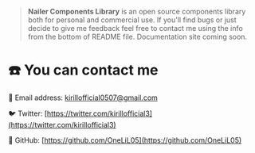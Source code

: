 > **Nailer Components Library** is an open source components library both for personal and commercial use. If you'll find bugs or just decide to give me feedback feel free to contact me using the info from the bottom of README file. Documentation site coming soon.

# ☎️ You can contact me

📧 Email address: kirillofficial0507@gmail.com

🐦 Twitter:  [https://twitter.com/kirillofficial3](https://twitter.com/kirillofficial3)

🔗 GitHub: [https://github.com/OneLiL05](https://github.com/OneLiL05)
